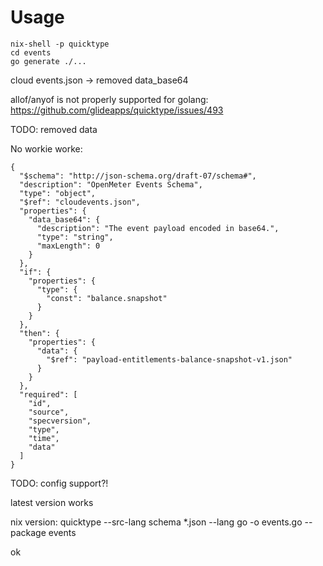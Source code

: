 # Usage

```
nix-shell -p quicktype
cd events
go generate ./...
```

cloud events.json -> removed data_base64


allof/anyof is not properly supported for golang:
https://github.com/glideapps/quicktype/issues/493


TODO:
removed data


No workie worke:
```
{
  "$schema": "http://json-schema.org/draft-07/schema#",
  "description": "OpenMeter Events Schema",
  "type": "object",
  "$ref": "cloudevents.json",
  "properties": {
    "data_base64": {
      "description": "The event payload encoded in base64.",
      "type": "string",
      "maxLength": 0
    }
  },
  "if": {
    "properties": {
      "type": {
        "const": "balance.snapshot"
      }
    }
  },
  "then": {
    "properties": {
      "data": {
        "$ref": "payload-entitlements-balance-snapshot-v1.json"
      }
    }
  },
  "required": [
    "id",
    "source",
    "specversion",
    "type",
    "time",
    "data"
  ]
}
```


TODO:
config support?!


latest version works

nix version: quicktype  --src-lang schema *.json --lang go -o events.go --package events

ok
